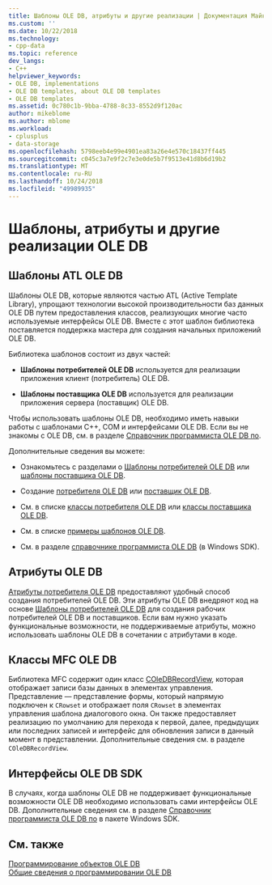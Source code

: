 ```yaml
---
title: Шаблоны OLE DB, атрибуты и другие реализации | Документация Майкрософт
ms.custom: ''
ms.date: 10/22/2018
ms.technology:
- cpp-data
ms.topic: reference
dev_langs:
- C++
helpviewer_keywords:
- OLE DB, implementations
- OLE DB templates, about OLE DB templates
- OLE DB templates
ms.assetid: 0c780c1b-9bba-4788-8c33-8552d9f120ac
author: mikeblome
ms.author: mblome
ms.workload:
- cplusplus
- data-storage
ms.openlocfilehash: 5798eeb4e99e4901ea83a26e4e570c18437ff445
ms.sourcegitcommit: c045c3a7e9f2c7e3e0de5b7f9513e41d8b6d19b2
ms.translationtype: MT
ms.contentlocale: ru-RU
ms.lasthandoff: 10/24/2018
ms.locfileid: "49989935"
---
```

# <a name="ole-db-templates-attributes-and-other-implementations"></a>Шаблоны, атрибуты и другие реализации OLE DB

## <a name="atl-ole-db-templates"></a>Шаблоны ATL OLE DB  

Шаблоны OLE DB, которые являются частью ATL (Active Template Library), упрощают технологии высокой производительности баз данных OLE DB путем предоставления классов, реализующих многие часто используемые интерфейсы OLE DB. Вместе с этот шаблон библиотека поставляется поддержка мастера для создания начальных приложений OLE DB.  
  
Библиотека шаблонов состоит из двух частей:  
  
- **Шаблоны потребителей OLE DB** используется для реализации приложения клиент (потребитель) OLE DB.  
  
- **Шаблоны поставщика OLE DB** используется для реализации приложения сервера (поставщик) OLE DB.  
  
Чтобы использовать шаблоны OLE DB, необходимо иметь навыки работы с шаблонами C++, COM и интерфейсами OLE DB. Если вы не знакомы с OLE DB, см. в разделе [Справочник программиста OLE DB по](/previous-versions/windows/desktop/ms713643).  
  
Дополнительные сведения вы можете:  
  
- Ознакомьтесь с разделами о [Шаблоны потребителей OLE DB](../../data/oledb/ole-db-consumer-templates-cpp.md) или [шаблоны поставщика OLE DB](../../data/oledb/ole-db-provider-templates-cpp.md).  
  
- Создание [потребителя OLE DB](../../data/oledb/creating-an-ole-db-consumer.md) или [поставщик OLE DB](../../data/oledb/creating-an-ole-db-provider.md).  
  
- См. в списке [классы потребителя OLE DB](../../data/oledb/ole-db-consumer-templates-reference.md) или [классы поставщика OLE DB](../../data/oledb/ole-db-provider-templates-reference.md).  
  
- См. в списке [примеры шаблонов OLE DB](https://github.com/Microsoft/VCSamples).  
  
- См. в разделе [справочнике программиста OLE DB](/previous-versions/windows/desktop/ms713643) (в Windows SDK).  
  
## <a name="ole-db-attributes"></a>Атрибуты OLE DB  

[Атрибуты потребителя OLE DB](../../windows/ole-db-consumer-attributes.md) предоставляют удобный способ создания потребителей OLE DB. Эти атрибуты OLE DB внедряют код на основе [Шаблоны потребителей OLE DB](../../data/oledb/ole-db-consumer-templates-reference.md) для создания рабочих потребителей OLE DB и поставщиков. Если вам нужно указать функциональные возможности, не поддерживаемые атрибуты, можно использовать шаблоны OLE DB в сочетании с атрибутами в коде.  
  
## <a name="mfc-ole-db-classes"></a>Классы MFC OLE DB  

Библиотека MFC содержит один класс [COleDBRecordView](../../mfc/reference/coledbrecordview-class.md), которая отображает записи базы данных в элементах управления. Представление — представление формы, который напрямую подключен к `CRowset` и отображает поля `CRowset` в элементах управления шаблона диалогового окна. Он также предоставляет реализацию по умолчанию для перехода к первой, далее, предыдущих или последних записей и интерфейс для обновления записи в данный момент в представлении. Дополнительные сведения см. в разделе `COleDBRecordView`.  
  
## <a name="ole-db-sdk-interfaces"></a>Интерфейсы OLE DB SDK  

В случаях, когда шаблоны OLE DB не поддерживает функциональные возможности OLE DB необходимо использовать сами интерфейсы OLE DB. Дополнительные сведения см. в разделе [Справочник программиста OLE DB по](/previous-versions/windows/desktop/ms713643) в пакете Windows SDK.  
  
## <a name="see-also"></a>См. также  

[Программирование объектов OLE DB](../../data/oledb/ole-db-programming.md)<br/>
[Общие сведения о программировании OLE DB](../../data/oledb/ole-db-programming-overview.md)